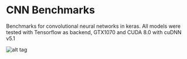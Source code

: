 # CNN Benchmarks

Benchmarks for convolutional neural networks in keras.
All models were tested with Tensorflow as backend, GTX1070 and 
CUDA 8.0 with cuDNN v5.1

![alt tag](https://github.com/oarriaga/cnn_benchmarks/blob/master/results/forward_pass.png)
